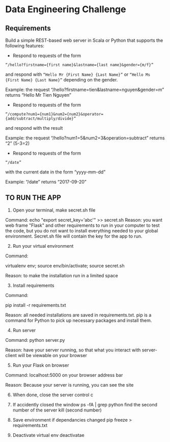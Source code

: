 # Data Engineering Challenge

## Requirements
Build a simple REST-based web server in Scala or Python that supports the following features:

* Respond to requests of the form 

```“/hello?firstname={first name}&lastname={last name}&gender={m/f}”```

and respond with
```“Hello Mr {First Name} {Last Name}”```
or
```“Hello Ms {First Name} {Last Name}”```
depending on the gender.

Example: the request “/hello?firstname=tien&lastname=nguyen&gender=m” returns “Hello Mr Tien Nguyen”

* Respond to requests of the form 

```“/compute?num1={num1}&num2={num2}&operator={add/subtract/multiply/divide}”```

and respond with the result

Example: the request “/hello?num1=5&num2=3&operation=subtract” returns “2” (5-3=2)

* Respond to requests of the form 

```“/date”```

with the current date in the form “yyyy-mm-dd”

Example: “/date” returns “2017-09-20”


## TO RUN THE APP

1. Open your terminal, make secret.sh file

Command: echo "export secret_key='abc'" >> secret.sh Reason: you want web frame "Flask" and other requirements to run in your computer to test the code, but you do not want to install everything needed to your global environment. Secret.sh file will contain the key for the app to run.

2. Run your virtual environment

Command:

virtualenv env; source env/bin/activate; source secret.sh

Reason: to make the installation run in a limited space

3. Install requirements

Command: 

pip install -r requirements.txt

Reason: all needed installations are saved in requirements.txt. pip is a command for Python to pick up necessary packages and install them.

4. Run server

Command: python server.py

Reason: have your server running, so that what you interact with server-client will be viewable on your browser

5. Run your Flask on browser

Command: localhost:5000 on your browser address bar

Reason: Because your server is running, you can see the site

6. When done, close the server
control c

7. If accidently closed the window
ps -fA | grep python
find the second number of the server
kill (second number)

8. Save environment if dependancies changed
pip freeze > requirements.txt

9. Deactivate virtual env
deactivatae

